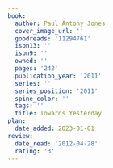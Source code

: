 ```yaml
---
book:
  author: Paul Antony Jones
  cover_image_url: ''
  goodreads: '11294761'
  isbn13: ''
  isbn9: ''
  owned: ''
  pages: '242'
  publication_year: '2011'
  series: ''
  series_position: '2011'
  spine_color: ''
  tags: ''
  title: Towards Yesterday
plan:
  date_added: 2023-01-01
review:
  date_read: '2012-04-28'
  rating: '3'
---
```

